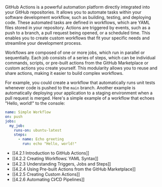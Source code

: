GitHub Actions is a powerful automation platform directly integrated into your GitHub repositories. It allows you to automate tasks within your software development workflow, such as building, testing, and deploying code. These automated tasks are defined in workflows, which are YAML files stored in your repository. Actions are triggered by events, such as a push to a branch, a pull request being opened, or a scheduled time. This enables you to create custom workflows that fit your specific needs and streamline your development process.

Workflows are composed of one or more jobs, which run in parallel or sequentially. Each job consists of a series of steps, which can be individual commands, scripts, or pre-built actions from the GitHub Marketplace or custom actions you create yourself. This modularity allows you to reuse and share actions, making it easier to build complex workflows.

For example, you could create a workflow that automatically runs unit tests whenever code is pushed to the `main` branch. Another example is automatically deploying your application to a staging environment when a pull request is merged. Here's a simple example of a workflow that echoes "Hello, world!" to the console:

```yaml
name: Simple Workflow
on: push
jobs:
  my_job:
    runs-on: ubuntu-latest
    steps:
      - name: Echo greeting
        run: echo "Hello, world!"
```

- [[4.2.1 Introduction to GitHub Actions]]
- [[4.2.2 Creating Workflows⁚ YAML Syntax]]
- [[4.2.3 Understanding Triggers, Jobs and Steps]]
- [[4.2.4 Using Pre-built Actions from the GitHub Marketplace]]
- [[4.2.5 Creating Custom Actions]]
- [[4.2.6 Automating CI⁄CD Pipelines]]